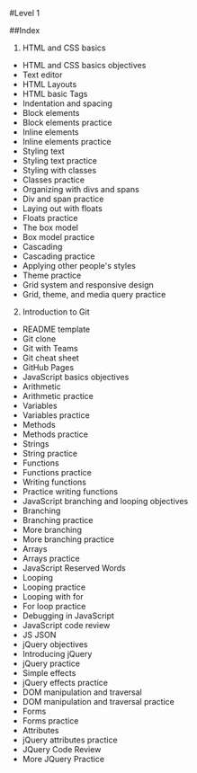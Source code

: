 #Level 1

##Index
1. HTML and CSS basics
* HTML and CSS basics objectives
* Text editor
* HTML Layouts
* HTML basic Tags
* Indentation and spacing
* Block elements
* Block elements practice
* Inline elements
* Inline elements practice
* Styling text
* Styling text practice
* Styling with classes
* Classes practice
* Organizing with divs and spans
* Div and span practice
* Laying out with floats
* Floats practice
* The box model
* Box model practice
* Cascading
* Cascading practice
* Applying other people's styles
* Theme practice
* Grid system and responsive design
* Grid, theme, and media query practice
2. Introduction to Git
* README template
* Git clone
* Git with Teams
* Git cheat sheet
* GitHub Pages
* JavaScript basics objectives
* Arithmetic
* Arithmetic practice
* Variables
* Variables practice
* Methods
* Methods practice
* Strings
* String practice
* Functions
* Functions practice
* Writing functions
* Practice writing functions
* JavaScript branching and looping objectives
* Branching
* Branching practice
* More branching
* More branching practice
* Arrays
* Arrays practice
* JavaScript Reserved Words
* Looping
* Looping practice
* Looping with for
* For loop practice
* Debugging in JavaScript
* JavaScript code review
* JS JSON 
* jQuery objectives
* Introducing jQuery
* jQuery practice
* Simple effects
* jQuery effects practice
* DOM manipulation and traversal
* DOM manipulation and traversal practice
* Forms
* Forms practice
* Attributes
* jQuery attributes practice
* JQuery Code Review
* More JQuery Practice
 
